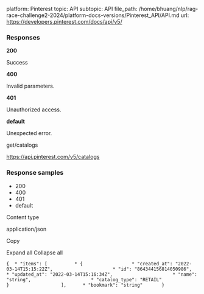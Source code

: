 platform: Pinterest
topic: API
subtopic: API
file_path: /home/bhuang/nlp/rag-race-challenge2-2024/platform-docs-versions/Pinterest_API/API.md
url: https://developers.pinterest.com/docs/api/v5/

### Responses

**200**

Success

**400**

Invalid parameters.

**401**

Unauthorized access.

**default**

Unexpected error.

get/catalogs

https://api.pinterest.com/v5/catalogs

### Response samples

* 200
* 400
* 401
* default

Content type

application/json

Copy

Expand all Collapse all

`{  * "items": [          * {                  * "created_at": "2022-03-14T15:15:22Z",                      * "id": "864344156814050986",                      * "updated_at": "2022-03-14T15:16:34Z",                      * "name": "string",                      * "catalog_type": "RETAIL"                               }                   ],      * "bookmark": "string"       }`